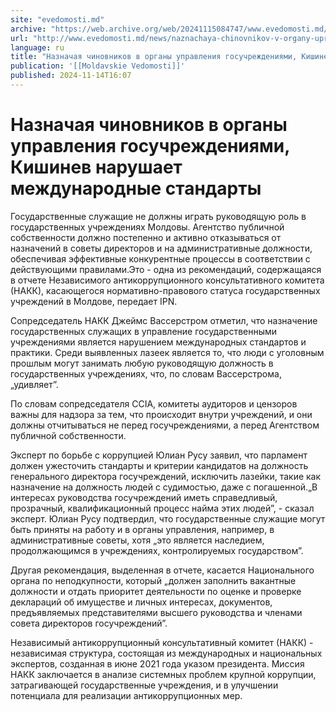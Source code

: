 ```yaml
---
site: "evedomosti.md"
archive: "https://web.archive.org/web/20241115084747/www.evedomosti.md/news/naznachaya-chinovnikov-v-organy-upravleniya-gosuchrezhdeniya"
url: "http://www.evedomosti.md/news/naznachaya-chinovnikov-v-organy-upravleniya-gosuchrezhdeniya"
language: ru
title: "Назначая чиновников в органы управления госучреждениями, Кишинев нарушает международные стандарты"
publication: '[[Moldavskie Vedomosti]]'
published: 2024-11-14T16:07
---
```


# Назначая чиновников в органы управления госучреждениями, Кишинев нарушает международные стандарты

Государственные служащие не должны играть руководящую роль в государственных учреждениях Молдовы. Агентство публичной собственности должно постепенно и активно отказываться от назначений в советы директоров и на административные должности, обеспечивая эффективные конкурентные процессы в соответствии с действующими правилами.Это - одна из рекомендаций, содержащаяся в отчете Независимого антикоррупционного консультативного комитета (НАКК), касающегося нормативно-правового статуса государственных учреждений в Молдове, передает IPN.

Сопредседатель НАКК Джеймс Вассерстром отметил, что назначение государственных служащих в управление государственными учреждениями является нарушением международных стандартов и практики. Среди выявленных лазеек является то, что люди с уголовным прошлым могут занимать любую руководящую должность в государственных учреждениях, что, по словам Вассерстрома, „удивляет”.

По словам сопредседателя CCIA, комитеты аудиторов и цензоров важны для надзора за тем, что происходит внутри учреждений, и они должны отчитываться не перед госучреждениями, а перед Агентством публичной собственности.

Эксперт по борьбе с коррупцией Юлиан Русу заявил, что парламент должен ужесточить стандарты и критерии кандидатов на должность генерального директора госучреждений, исключить лазейки, такие как назначение на должность людей с судимостью, даже с погашенной.„В интересах руководства госучреждений иметь справедливый, прозрачный, квалификационный процесс найма этих людей”, - сказал эксперт. Юлиан Русу подтвердил, что государственные служащие могут быть приняты на работу и в органы управления, например, в административные советы, хотя „это является наследием, продолжающимся в учреждениях, контролируемых государством”.

Другая рекомендация, выделенная в отчете, касается Национального органа по неподкупности, который „должен заполнить вакантные должности и отдать приоритет деятельности по оценке и проверке деклараций об имуществе и личных интересах, документов, предъявляемых представителями высшего руководства и членами совета директоров госучреждений”.

Независимый антикоррупционный консультативный комитет (НАКК) - независимая структура, состоящая из международных и национальных экспертов, созданная в июне 2021 года указом президента. Миссия НАКК заключается в анализе системных проблем крупной коррупции, затрагивающей государственные учреждения, и в улучшении потенциала для реализации антикоррупционных мер.